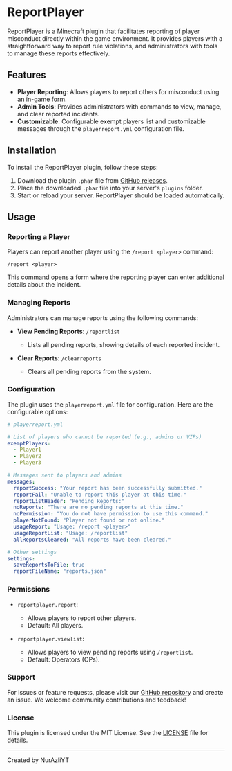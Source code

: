 # ReportPlayer

ReportPlayer is a Minecraft plugin that facilitates reporting of player misconduct directly within the game environment. It provides players with a straightforward way to report rule violations, and administrators with tools to manage these reports effectively.

## Features

- **Player Reporting**: Allows players to report others for misconduct using an in-game form.
- **Admin Tools**: Provides administrators with commands to view, manage, and clear reported incidents.
- **Customizable**: Configurable exempt players list and customizable messages through the `playerreport.yml` configuration file.

## Installation

To install the ReportPlayer plugin, follow these steps:

1. Download the plugin `.phar` file from [GitHub releases](#).
2. Place the downloaded `.phar` file into your server's `plugins` folder.
3. Start or reload your server. ReportPlayer should be loaded automatically.

## Usage

### Reporting a Player

Players can report another player using the `/report <player>` command:

```
/report <player>
```

This command opens a form where the reporting player can enter additional details about the incident.

### Managing Reports

Administrators can manage reports using the following commands:

- **View Pending Reports**: `/reportlist`
  - Lists all pending reports, showing details of each reported incident.

- **Clear Reports**: `/clearreports`
  - Clears all pending reports from the system.

### Configuration

The plugin uses the `playerreport.yml` file for configuration. Here are the configurable options:

```yaml
# playerreport.yml

# List of players who cannot be reported (e.g., admins or VIPs)
exemptPlayers:
  - Player1
  - Player2
  - Player3

# Messages sent to players and admins
messages:
  reportSuccess: "Your report has been successfully submitted."
  reportFail: "Unable to report this player at this time."
  reportListHeader: "Pending Reports:"
  noReports: "There are no pending reports at this time."
  noPermission: "You do not have permission to use this command."
  playerNotFound: "Player not found or not online."
  usageReport: "Usage: /report <player>"
  usageReportList: "Usage: /reportlist"
  allReportsCleared: "All reports have been cleared."

# Other settings
settings:
  saveReportsToFile: true
  reportFileName: "reports.json"
```

### Permissions

- `reportplayer.report`:
  - Allows players to report other players.
  - Default: All players.

- `reportplayer.viewlist`:
  - Allows players to view pending reports using `/reportlist`.
  - Default: Operators (OPs).

### Support

For issues or feature requests, please visit our [GitHub repository](#) and create an issue. We welcome community contributions and feedback!

### License

This plugin is licensed under the MIT License. See the [LICENSE](LICENSE) file for details.

---

Created by NurAzliYT

